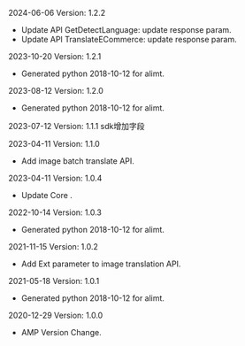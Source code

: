 2024-06-06 Version: 1.2.2
- Update API GetDetectLanguage: update response param.
- Update API TranslateECommerce: update response param.


2023-10-20 Version: 1.2.1
- Generated python 2018-10-12 for alimt.

2023-08-12 Version: 1.2.0
- Generated python 2018-10-12 for alimt.

2023-07-12 Version: 1.1.1
sdk增加字段

2023-04-11 Version: 1.1.0
- Add image batch translate API.

2023-04-11 Version: 1.0.4
- Update Core .

2022-10-14 Version: 1.0.3
- Generated python 2018-10-12 for alimt.

2021-11-15 Version: 1.0.2
- Add Ext parameter to image translation API.

2021-05-18 Version: 1.0.1
- Generated python 2018-10-12 for alimt.

2020-12-29 Version: 1.0.0
- AMP Version Change.

